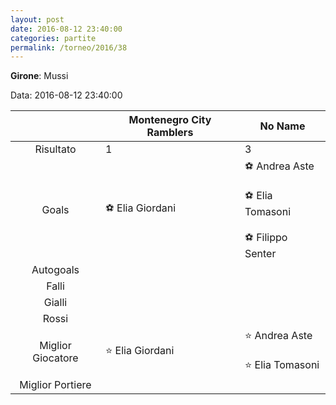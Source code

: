 ```yaml
---
layout: post
date: 2016-08-12 23:40:00
categories: partite
permalink: /torneo/2016/38
---
```

**Girone**: Mussi

Data: 2016-08-12 23:40:00

| | Montenegro City Ramblers | No Name |
|:-----:|-----|-----|
Risultato|1|3
Goals|⚽ Elia Giordani|⚽ Andrea Aste<br/><br/>⚽ Elia Tomasoni<br/><br/>⚽ Filippo Senter<br/>
Autogoals||
Falli||
Gialli||
Rossi||
Miglior Giocatore|⭐ Elia Giordani<br/>|⭐ Andrea Aste<br/><br/>⭐ Elia Tomasoni<br/>
Miglior Portiere||